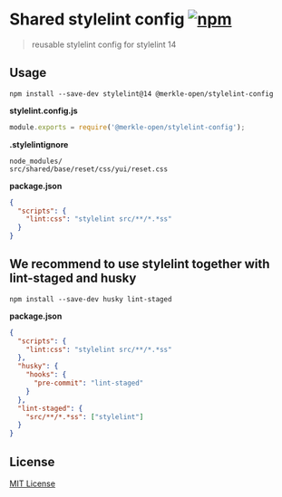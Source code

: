 # Shared stylelint config [![npm](https://img.shields.io/npm/v/@merkle-open/stylelint-config.svg)](https://www.npmjs.com/package/@merkle-open/stylelint-config)

> reusable stylelint config for stylelint 14

## Usage

`npm install --save-dev stylelint@14 @merkle-open/stylelint-config`

**stylelint.config.js**

```js
module.exports = require('@merkle-open/stylelint-config');
```

**.stylelintignore**

```
node_modules/
src/shared/base/reset/css/yui/reset.css
```

**package.json**

```json
{
  "scripts": {
    "lint:css": "stylelint src/**/*.*ss"
  }
}
```

## We recommend to use stylelint together with lint-staged and husky

`npm install --save-dev husky lint-staged`

**package.json**

```json
{
  "scripts": {
    "lint:css": "stylelint src/**/*.*ss"
  },
  "husky": {
    "hooks": {
      "pre-commit": "lint-staged"
    }
  },
  "lint-staged": {
    "src/**/*.*ss": ["stylelint"]
  }
}
```

## License

[MIT License](./LICENSE)
